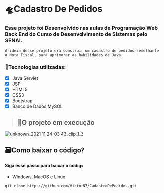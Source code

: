 # 🛸Cadastro De Pedidos

### Esse projeto foi Desenvolvido nas aulas de Programação Web Back End do Curso de Desenvolvimento de Sistemas pelo SENAI. 

``A ideia desse projeto era construir um cadastro de pedidos semelhante a Nota Fiscal, para aprimorar as habilidades de Java.``

### 🌌Tecnologias utilizadas: 

- [x] Java Servlet
- [x] JSP
- [x] HTML5
- [x] CSS3
- [x] Bootstrap
- [x] Banco de Dados MySQL

> ## 🚀O projeto em execução


![unknown_2021 11 24-03 43_clip_1_2](https://user-images.githubusercontent.com/78637454/143189185-e85ee12a-111f-42c4-9173-85b30d231330.gif)

## 🗃Como baixar o código?

#### Siga esse passo para baixar o código

 - Windows, MacOS e Linux

```
git clone https://github.com/VictorN7/CadastroDePedidos.git
```
